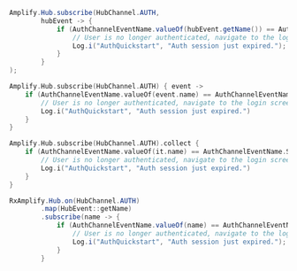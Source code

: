 <amplify-block-switcher>
<amplify-block name="Java">

```java
Amplify.Hub.subscribe(HubChannel.AUTH,
        hubEvent -> {
            if (AuthChannelEventName.valueOf(hubEvent.getName()) == AuthChannelEventName.SESSION_EXPIRED) {
                // User is no longer authenticated, navigate to the login screen for the user to re-authenticate
                Log.i("AuthQuickstart", "Auth session just expired.");
            }
        }
);
```

</amplify-block>
<amplify-block name="Kotlin - Callbacks">

```kotlin
Amplify.Hub.subscribe(HubChannel.AUTH) { event ->
    if (AuthChannelEventName.valueOf(event.name) == AuthChannelEventName.SESSION_EXPIRED) {
        // User is no longer authenticated, navigate to the login screen for the user to re-authenticate
        Log.i("AuthQuickstart", "Auth session just expired.")
    }
}
```

</amplify-block>
<amplify-block name="Kotlin - Coroutines (Beta)">

```kotlin
Amplify.Hub.subscribe(HubChannel.AUTH).collect {
    if (AuthChannelEventName.valueOf(it.name) == AuthChannelEventName.SESSION_EXPIRED) {
        // User is no longer authenticated, navigate to the login screen for the user to re-authenticate
        Log.i("AuthQuickstart", "Auth session just expired.")
    }
}
```

</amplify-block>
<amplify-block name="RxJava">

```java
RxAmplify.Hub.on(HubChannel.AUTH)
        .map(HubEvent::getName)
        .subscribe(name -> {
            if (AuthChannelEventName.valueOf(name) == AuthChannelEventName.SESSION_EXPIRED) {
                // User is no longer authenticated, navigate to the login screen for the user to re-authenticate
                Log.i("AuthQuickstart", "Auth session just expired.");
            }
        }
```

</amplify-block>
</amplify-block-switcher>
